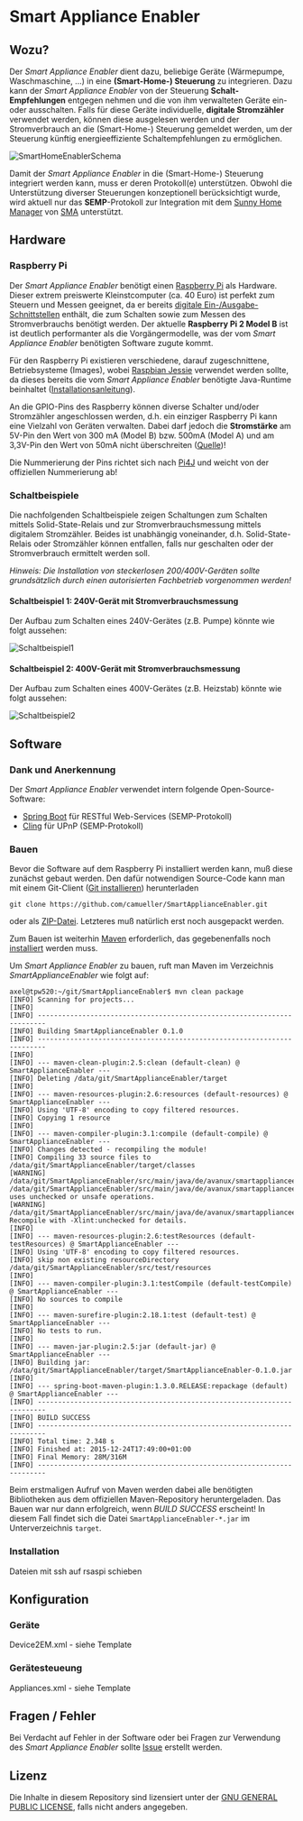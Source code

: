 # Smart Appliance Enabler

## Wozu?
Der *Smart Appliance Enabler* dient dazu, beliebige Geräte (Wärmepumpe, Waschmaschine, ...) in eine **(Smart-Home-) Steuerung** zu integrieren. Dazu kann der *Smart Appliance Enabler* von der Steuerung **Schalt-Empfehlungen** entgegen nehmen und die von ihm verwalteten Geräte ein- oder ausschalten. Falls für diese Geräte individuelle, **digitale Stromzähler** verwendet werden, können diese ausgelesen werden und der Stromverbrauch an die (Smart-Home-) Steuerung gemeldet werden, um der Steuerung künftig energieeffiziente Schaltempfehlungen zu ermöglichen.

![SmartHomeEnablerSchema](https://github.com/camueller/SmartApplianceEnabler/blob/master/pics/SmartHomeEnablerSchema.png)

Damit der *Smart Appliance Enabler* in die (Smart-Home-) Steuerung integriert werden kann, muss er deren Protokoll(e) unterstützen. Obwohl die Unterstützung diverser Steuerungen konzeptionell berücksichtigt wurde, wird aktuell nur das **SEMP**-Protokoll zur Integration mit dem [Sunny Home Manager](http://www.sma.de/produkte/monitoring-control/sunny-home-manager.html) von [SMA](http://www.sma.de) unterstützt.

## Hardware
### Raspberry Pi
Der *Smart Appliance Enabler* benötigt einen [Raspberry Pi](https://de.wikipedia.org/wiki/Raspberry_Pi) als Hardware. Dieser extrem preiswerte Kleinstcomputer (ca. 40 Euro) ist perfekt zum Steuern und Messen geeignet, da er bereits [digitale Ein-/Ausgabe-Schnittstellen](https://de.wikipedia.org/wiki/Raspberry_Pi#GPIO) enthält, die zum Schalten sowie zum Messen des Stromverbrauchs benötigt werden. Der aktuelle **Raspberry Pi 2 Model B** ist ist deutlich performanter als die Vorgängermodelle, was der vom *Smart Appliance Enabler* benötigten Software zugute kommt.

Für den Raspberry Pi existieren verschiedene, darauf zugeschnittene, Betriebsysteme (Images), wobei  [Raspbian Jessie](https://www.raspberrypi.org/downloads/raspbian) verwendet werden sollte, da dieses bereits die vom *Smart Appliance Enabler* benötigte Java-Runtime beinhaltet ([Installationsanleitung](http://www.pc-magazin.de/ratgeber/raspberry-pi-raspbian-einrichten-installieren-windows-mac-linux-anleitung-tutorial-2468744.html)).

An die GPIO-Pins des Raspberry können diverse Schalter und/oder Stromzähler angeschlossen werden, d.h. ein einziger Raspberry Pi kann eine Vielzahl von Geräten verwalten. Dabei darf jedoch die **Stromstärke** am 5V-Pin den Wert von 300 mA (Model B) bzw. 500mA (Model A) und am 3,3V-Pin den Wert von 50mA nicht überschreiten ([Quelle](http://elinux.org/RPi_Low-level_peripherals#General_Purpose_Input.2FOutput_.28GPIO.29))!

Die Nummerierung der Pins richtet sich nach [Pi4J](http://pi4j.com/images/gpio-control-example-large.png) und weicht von der offiziellen Nummerierung ab!

### Schaltbeispiele
Die nachfolgenden Schaltbeispiele zeigen Schaltungen zum Schalten mittels Solid-State-Relais und zur Stromverbrauchsmessung mittels digitalem Stromzähler. Beides ist unabhängig voneinander, d.h. Solid-State-Relais oder Stromzähler können entfallen, falls nur geschalten oder der Stromverbrauch ermittelt werden soll.

*Hinweis: Die Installation von steckerlosen 200/400V-Geräten sollte grundsätzlich durch einen autorisierten Fachbetrieb vorgenommen werden!*

#### Schaltbeispiel 1: 240V-Gerät mit Stromverbrauchsmessung
Der Aufbau zum Schalten eines 240V-Gerätes (z.B. Pumpe) könnte wie folgt aussehen:

![Schaltbeispiel1](https://github.com/camueller/SmartApplianceEnabler/blob/master/pics/SmartHomeEnablerSchaltung.png)

#### Schaltbeispiel 2: 400V-Gerät mit Stromverbrauchsmessung
Der Aufbau zum Schalten eines 400V-Gerätes (z.B. Heizstab) könnte wie folgt aussehen:

![Schaltbeispiel2](https://github.com/camueller/SmartApplianceEnabler/blob/master/pics/Schaltbeispiel400VMitMessung.png)

## Software
### Dank und Anerkennung
Der *Smart Appliance Enabler* verwendet intern folgende Open-Source-Software:
* [Spring Boot](http://projects.spring.io/spring-boot) für RESTful Web-Services (SEMP-Protokoll)
* [Cling](http://4thline.org/projects/cling) für UPnP (SEMP-Protokoll)

### Bauen
Bevor die Software auf dem Raspberry Pi installiert werden kann, muß diese zunächst gebaut werden.
Den dafür notwendigen Source-Code kann man mit einem Git-Client ([Git installieren](https://git-scm.com/book/de/v1/Los-geht%E2%80%99s-Git-installieren)) herunterladen
```
git clone https://github.com/camueller/SmartApplianceEnabler.git
```

oder als [ZIP-Datei](https://github.com/camueller/SmartApplianceEnabler/archive/master.zip). Letzteres muß natürlich erst noch ausgepackt werden.

Zum Bauen ist weiterhin [Maven](https://maven.apache.org) erforderlich, das gegebenenfalls noch [installiert](https://maven.apache.org/install.html) werden muss.

Um *Smart Appliance Enabler* zu bauen, ruft man Maven im Verzeichnis *SmartApplianceEnabler* wie folgt auf:
```
axel@tpw520:~/git/SmartApplianceEnabler$ mvn clean package
[INFO] Scanning for projects...
[INFO]                                                                         
[INFO] ------------------------------------------------------------------------
[INFO] Building SmartApplianceEnabler 0.1.0
[INFO] ------------------------------------------------------------------------
[INFO] 
[INFO] --- maven-clean-plugin:2.5:clean (default-clean) @ SmartApplianceEnabler ---
[INFO] Deleting /data/git/SmartApplianceEnabler/target
[INFO] 
[INFO] --- maven-resources-plugin:2.6:resources (default-resources) @ SmartApplianceEnabler ---
[INFO] Using 'UTF-8' encoding to copy filtered resources.
[INFO] Copying 1 resource
[INFO] 
[INFO] --- maven-compiler-plugin:3.1:compile (default-compile) @ SmartApplianceEnabler ---
[INFO] Changes detected - recompiling the module!
[INFO] Compiling 33 source files to /data/git/SmartApplianceEnabler/target/classes
[WARNING] /data/git/SmartApplianceEnabler/src/main/java/de/avanux/smartapplianceenabler/appliance/FileHandler.java: /data/git/SmartApplianceEnabler/src/main/java/de/avanux/smartapplianceenabler/appliance/FileHandler.java uses unchecked or unsafe operations.
[WARNING] /data/git/SmartApplianceEnabler/src/main/java/de/avanux/smartapplianceenabler/appliance/FileHandler.java: Recompile with -Xlint:unchecked for details.
[INFO] 
[INFO] --- maven-resources-plugin:2.6:testResources (default-testResources) @ SmartApplianceEnabler ---
[INFO] Using 'UTF-8' encoding to copy filtered resources.
[INFO] skip non existing resourceDirectory /data/git/SmartApplianceEnabler/src/test/resources
[INFO] 
[INFO] --- maven-compiler-plugin:3.1:testCompile (default-testCompile) @ SmartApplianceEnabler ---
[INFO] No sources to compile
[INFO] 
[INFO] --- maven-surefire-plugin:2.18.1:test (default-test) @ SmartApplianceEnabler ---
[INFO] No tests to run.
[INFO] 
[INFO] --- maven-jar-plugin:2.5:jar (default-jar) @ SmartApplianceEnabler ---
[INFO] Building jar: /data/git/SmartApplianceEnabler/target/SmartApplianceEnabler-0.1.0.jar
[INFO] 
[INFO] --- spring-boot-maven-plugin:1.3.0.RELEASE:repackage (default) @ SmartApplianceEnabler ---
[INFO] ------------------------------------------------------------------------
[INFO] BUILD SUCCESS
[INFO] ------------------------------------------------------------------------
[INFO] Total time: 2.348 s
[INFO] Finished at: 2015-12-24T17:49:00+01:00
[INFO] Final Memory: 28M/316M
[INFO] ------------------------------------------------------------------------
```
Beim erstmaligen Aufruf von Maven werden dabei alle benötigten Bibliotheken aus dem offiziellen Maven-Repository heruntergeladen. Das Bauen war nur dann erfolgreich, wenn *BUILD SUCCESS* erscheint! In diesem Fall findet sich die Datei `SmartApplianceEnabler-*.jar` im Unterverzeichnis `target`.

### Installation
Dateien mit ssh auf rsaspi schieben

## Konfiguration
### Geräte
Device2EM.xml - siehe Template

### Gerätesteueung
Appliances.xml - siehe Template

## Fragen / Fehler
Bei Verdacht auf Fehler in der Software oder bei Fragen zur Verwendung des *Smart Appliance Enabler* sollte [Issue](https://github.com/camueller/SmartApplianceEnabler/issues) erstellt werden.

## Lizenz
Die Inhalte in diesem Repository sind lizensiert unter der [GNU GENERAL PUBLIC LICENSE](LICENSE.txt), falls nicht anders angegeben.
